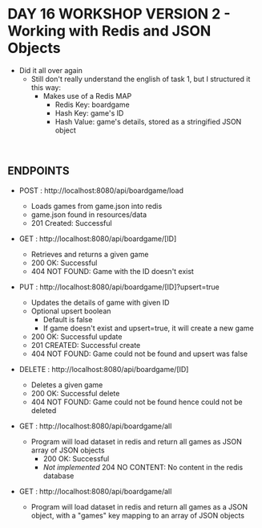 # DAY 16 WORKSHOP VERSION 2 - Working with Redis and JSON Objects

- Did it all over again
    - Still don't really understand the english of task 1, but I structured it this way:
        - Makes use of a Redis MAP
            - Redis Key: boardgame
            - Hash Key: game's ID
            - Hash Value: game's details, stored as a stringified JSON object


<br>


## ENDPOINTS
- POST : http://localhost:8080/api/boardgame/load
    - Loads games from game.json into redis
    - game.json found in resources/data
    - 201 Created: Successful

- GET : http://localhost:8080/api/boardgame/[ID]
    - Retrieves and returns a given game
    - 200 OK: Successful
    - 404 NOT FOUND: Game with the ID doesn't exist
    
- PUT : http://localhost:8080/api/boardgame/[ID]?upsert=true
    - Updates the details of game with given ID
    - Optional upsert boolean
        - Default is false
        - If game doesn't exist and upsert=true, it will create a new game
    - 200 OK: Successful update
    - 201 CREATED: Successful create
    - 404 NOT FOUND: Game could not be found and upsert was false

- DELETE : http://localhost:8080/api/boardgame/[ID]
    - Deletes a given game
    - 200 OK: Successful delete
    - 404 NOT FOUND: Game could not be found hence could not be deleted

- GET : http://localhost:8080/api/boardgame/all
    - Program will load dataset in redis and return all games as JSON array of JSON objects
        - 200 OK: Successful
        - *Not implemented* 204 NO CONTENT: No content in the redis database

- GET : http://localhost:8080/api/boardgame/all
    - Program will load dataset in redis and return all games as a JSON object, with a "games" key mapping to an array of JSON objects


